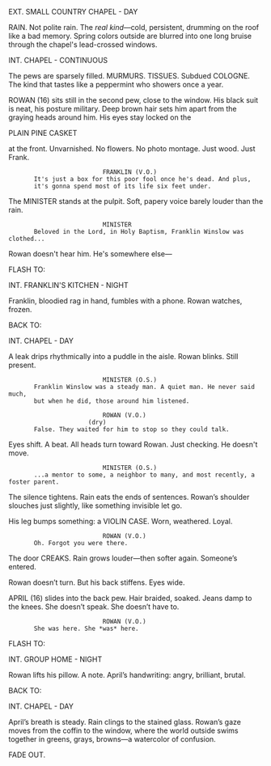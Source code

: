 EXT. SMALL COUNTRY CHAPEL - DAY

RAIN. Not polite rain. The *real kind*—cold, persistent, drumming on the roof like a bad memory. Spring colors outside are blurred into one long bruise through the chapel's lead-crossed windows.

INT. CHAPEL - CONTINUOUS

The pews are sparsely filled. MURMURS. TISSUES. Subdued COLOGNE. The kind that tastes like a peppermint who showers once a year.

ROWAN (16) sits still in the second pew, close to the window. His black suit is neat, his posture military. Deep brown hair sets him apart from the graying heads around him. His eyes stay locked on the

PLAIN PINE CASKET

at the front. Unvarnished. No flowers. No photo montage. Just wood. Just Frank.

                              FRANKLIN (V.O.)
           It's just a box for this poor fool once he's dead. And plus,
           it's gonna spend most of its life six feet under.

The MINISTER stands at the pulpit. Soft, papery voice barely louder than the rain.

                              MINISTER
           Beloved in the Lord, in Holy Baptism, Franklin Winslow was clothed...

Rowan doesn't hear him. He's somewhere else—

FLASH TO:

INT. FRANKLIN'S KITCHEN - NIGHT

Franklin, bloodied rag in hand, fumbles with a phone. Rowan watches, frozen.

BACK TO:

INT. CHAPEL - DAY

A leak drips rhythmically into a puddle in the aisle. Rowan blinks. Still present.

                              MINISTER (O.S.)
           Franklin Winslow was a steady man. A quiet man. He never said much, 
           but when he did, those around him listened.

                              ROWAN (V.O.)
                          (dry)
           False. They waited for him to stop so they could talk.

Eyes shift. A beat. All heads turn toward Rowan. Just checking. He doesn't move.

                              MINISTER (O.S.)
           ...a mentor to some, a neighbor to many, and most recently, a foster parent.

The silence tightens. Rain eats the ends of sentences. Rowan’s shoulder slouches just slightly, like something invisible let go.

His leg bumps something: a VIOLIN CASE. Worn, weathered. Loyal.

                              ROWAN (V.O.)
           Oh. Forgot you were there.

The door CREAKS. Rain grows louder—then softer again. Someone’s entered.

Rowan doesn’t turn. But his back stiffens. Eyes wide.

APRIL (16) slides into the back pew. Hair braided, soaked. Jeans damp to the knees. She doesn’t speak. She doesn’t have to.

                              ROWAN (V.O.)
           She was here. She *was* here.

FLASH TO:

INT. GROUP HOME - NIGHT

Rowan lifts his pillow. A note. April’s handwriting: angry, brilliant, brutal.

BACK TO:

INT. CHAPEL - DAY

April’s breath is steady. Rain clings to the stained glass. Rowan’s gaze moves from the coffin to the window, where the world outside swims together in greens, grays, browns—a watercolor of confusion.

FADE OUT.
